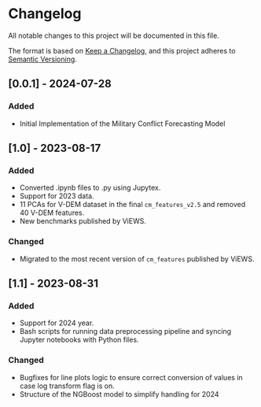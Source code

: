 # Changelog

All notable changes to this project will be documented in this file.

The format is based on [Keep a Changelog](https://keepachangelog.com/en/1.1.0/),
and this project adheres to [Semantic Versioning](https://semver.org/spec/v2.0.0.html).

## [0.0.1] - 2024-07-28

### Added

- Initial Implementation of the Military Conflict Forecasting Model

## [1.0] - 2023-08-17

### Added

- Converted .ipynb files to .py using Jupytex.
- Support for 2023 data.
- 11 PCAs for V-DEM dataset in the final `cm_features_v2.5` and removed 40 V-DEM features.
- New benchmarks published by ViEWS.

### Changed

- Migrated to the most recent version of `cm_features` published by ViEWS.

## [1.1] - 2023-08-31

### Added

- Support for 2024 year.
- Bash scripts for running data preprocessing pipeline and syncing Jupyter notebooks with Python files.

### Changed

- Bugfixes for line plots logic to ensure correct conversion of values in case log transform flag is on.
- Structure of the NGBoost model to simplify handling for 2024
